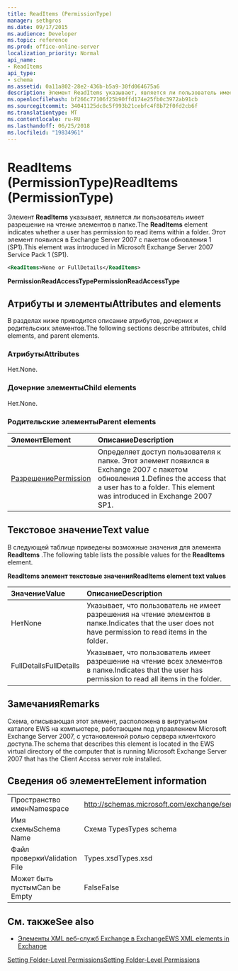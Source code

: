 ```yaml
---
title: ReadItems (PermissionType)
manager: sethgros
ms.date: 09/17/2015
ms.audience: Developer
ms.topic: reference
ms.prod: office-online-server
localization_priority: Normal
api_name:
- ReadItems
api_type:
- schema
ms.assetid: 0a11a802-28e2-436b-b5a9-30fd064675a6
description: Элемент ReadItems указывает, является ли пользователь имеет разрешение на чтение элементов в папке. Этот элемент появился в Exchange Server 2007 с пакетом обновления 1 (SP1).
ms.openlocfilehash: bf266c77106f25b90ffd174e25fb0c3972ab91cb
ms.sourcegitcommit: 34041125dc8c5f993b21cebfc4f8b72f0fd2cb6f
ms.translationtype: MT
ms.contentlocale: ru-RU
ms.lasthandoff: 06/25/2018
ms.locfileid: "19834961"
---
```

# <a name="readitems-permissiontype"></a><span data-ttu-id="f1c02-104">ReadItems (PermissionType)</span><span class="sxs-lookup"><span data-stu-id="f1c02-104">ReadItems (PermissionType)</span></span>

<span data-ttu-id="f1c02-105">Элемент **ReadItems** указывает, является ли пользователь имеет разрешение на чтение элементов в папке.</span><span class="sxs-lookup"><span data-stu-id="f1c02-105">The **ReadItems** element indicates whether a user has permission to read items within a folder.</span></span> <span data-ttu-id="f1c02-106">Этот элемент появился в Exchange Server 2007 с пакетом обновления 1 (SP1).</span><span class="sxs-lookup"><span data-stu-id="f1c02-106">This element was introduced in Microsoft Exchange Server 2007 Service Pack 1 (SP1).</span></span> 
  
```xml
<ReadItems>None or FullDetails</ReadItems>
```

 <span data-ttu-id="f1c02-107">**PermissionReadAccessType**</span><span class="sxs-lookup"><span data-stu-id="f1c02-107">**PermissionReadAccessType**</span></span>
## <a name="attributes-and-elements"></a><span data-ttu-id="f1c02-108">Атрибуты и элементы</span><span class="sxs-lookup"><span data-stu-id="f1c02-108">Attributes and elements</span></span>

<span data-ttu-id="f1c02-109">В разделах ниже приводится описание атрибутов, дочерних и родительских элементов.</span><span class="sxs-lookup"><span data-stu-id="f1c02-109">The following sections describe attributes, child elements, and parent elements.</span></span>
  
### <a name="attributes"></a><span data-ttu-id="f1c02-110">Атрибуты</span><span class="sxs-lookup"><span data-stu-id="f1c02-110">Attributes</span></span>

<span data-ttu-id="f1c02-111">Нет.</span><span class="sxs-lookup"><span data-stu-id="f1c02-111">None.</span></span>
  
### <a name="child-elements"></a><span data-ttu-id="f1c02-112">Дочерние элементы</span><span class="sxs-lookup"><span data-stu-id="f1c02-112">Child elements</span></span>

<span data-ttu-id="f1c02-113">Нет.</span><span class="sxs-lookup"><span data-stu-id="f1c02-113">None.</span></span>
  
### <a name="parent-elements"></a><span data-ttu-id="f1c02-114">Родительские элементы</span><span class="sxs-lookup"><span data-stu-id="f1c02-114">Parent elements</span></span>

|<span data-ttu-id="f1c02-115">**Элемент**</span><span class="sxs-lookup"><span data-stu-id="f1c02-115">**Element**</span></span>|<span data-ttu-id="f1c02-116">**Описание**</span><span class="sxs-lookup"><span data-stu-id="f1c02-116">**Description**</span></span>|
|:-----|:-----|
|[<span data-ttu-id="f1c02-117">Разрешение</span><span class="sxs-lookup"><span data-stu-id="f1c02-117">Permission</span></span>](permission.md) <br/> |<span data-ttu-id="f1c02-p103">Определяет доступ пользователя к папке. Этот элемент появился в Exchange 2007 с пакетом обновления 1.</span><span class="sxs-lookup"><span data-stu-id="f1c02-p103">Defines the access that a user has to a folder. This element was introduced in Exchange 2007 SP1.</span></span>  <br/> |
   
## <a name="text-value"></a><span data-ttu-id="f1c02-120">Текстовое значение</span><span class="sxs-lookup"><span data-stu-id="f1c02-120">Text value</span></span>

<span data-ttu-id="f1c02-121">В следующей таблице приведены возможные значения для элемента **ReadItems** .</span><span class="sxs-lookup"><span data-stu-id="f1c02-121">The following table lists the possible values for the **ReadItems** element.</span></span> 
  
<span data-ttu-id="f1c02-122">**ReadItems элемент текстовые значения**</span><span class="sxs-lookup"><span data-stu-id="f1c02-122">**ReadItems element text values**</span></span>

|<span data-ttu-id="f1c02-123">**Значение**</span><span class="sxs-lookup"><span data-stu-id="f1c02-123">**Value**</span></span>|<span data-ttu-id="f1c02-124">**Описание**</span><span class="sxs-lookup"><span data-stu-id="f1c02-124">**Description**</span></span>|
|:-----|:-----|
|<span data-ttu-id="f1c02-125">Нет</span><span class="sxs-lookup"><span data-stu-id="f1c02-125">None</span></span>  <br/> |<span data-ttu-id="f1c02-126">Указывает, что пользователь не имеет разрешения на чтение элементов в папке.</span><span class="sxs-lookup"><span data-stu-id="f1c02-126">Indicates that the user does not have permission to read items in the folder.</span></span>  <br/> |
|<span data-ttu-id="f1c02-127">FullDetails</span><span class="sxs-lookup"><span data-stu-id="f1c02-127">FullDetails</span></span>  <br/> |<span data-ttu-id="f1c02-128">Указывает, что пользователь имеет разрешение на чтение всех элементов в папке.</span><span class="sxs-lookup"><span data-stu-id="f1c02-128">Indicates that the user has permission to read all items in the folder.</span></span>  <br/> |
   
## <a name="remarks"></a><span data-ttu-id="f1c02-129">Замечания</span><span class="sxs-lookup"><span data-stu-id="f1c02-129">Remarks</span></span>

<span data-ttu-id="f1c02-130">Схема, описывающая этот элемент, расположена в виртуальном каталоге EWS на компьютере, работающем под управлением Microsoft Exchange Server 2007, с установленной ролью сервера клиентского доступа.</span><span class="sxs-lookup"><span data-stu-id="f1c02-130">The schema that describes this element is located in the EWS virtual directory of the computer that is running Microsoft Exchange Server 2007 that has the Client Access server role installed.</span></span>
  
## <a name="element-information"></a><span data-ttu-id="f1c02-131">Сведения об элементе</span><span class="sxs-lookup"><span data-stu-id="f1c02-131">Element information</span></span>

|||
|:-----|:-----|
|<span data-ttu-id="f1c02-132">Пространство имен</span><span class="sxs-lookup"><span data-stu-id="f1c02-132">Namespace</span></span>  <br/> |http://schemas.microsoft.com/exchange/services/2006/types  <br/> |
|<span data-ttu-id="f1c02-133">Имя схемы</span><span class="sxs-lookup"><span data-stu-id="f1c02-133">Schema Name</span></span>  <br/> |<span data-ttu-id="f1c02-134">Схема Types</span><span class="sxs-lookup"><span data-stu-id="f1c02-134">Types schema</span></span>  <br/> |
|<span data-ttu-id="f1c02-135">Файл проверки</span><span class="sxs-lookup"><span data-stu-id="f1c02-135">Validation File</span></span>  <br/> |<span data-ttu-id="f1c02-136">Types.xsd</span><span class="sxs-lookup"><span data-stu-id="f1c02-136">Types.xsd</span></span>  <br/> |
|<span data-ttu-id="f1c02-137">Может быть пустым</span><span class="sxs-lookup"><span data-stu-id="f1c02-137">Can be Empty</span></span>  <br/> |<span data-ttu-id="f1c02-138">False</span><span class="sxs-lookup"><span data-stu-id="f1c02-138">False</span></span>  <br/> |
   
## <a name="see-also"></a><span data-ttu-id="f1c02-139">См. также</span><span class="sxs-lookup"><span data-stu-id="f1c02-139">See also</span></span>



- [<span data-ttu-id="f1c02-140">Элементы XML веб-служб Exchange в Exchange</span><span class="sxs-lookup"><span data-stu-id="f1c02-140">EWS XML elements in Exchange</span></span>](ews-xml-elements-in-exchange.md)


[<span data-ttu-id="f1c02-141">Setting Folder-Level Permissions</span><span class="sxs-lookup"><span data-stu-id="f1c02-141">Setting Folder-Level Permissions</span></span>](http://msdn.microsoft.com/library/c7530e86-5112-401c-b10a-9c054ae59f07%28Office.15%29.aspx)

